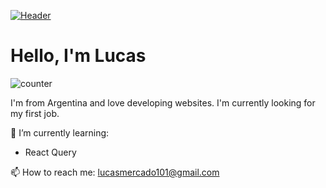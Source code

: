 [![Header](https://source.unsplash.com/4hbJ-eymZ1o/1000x250)](https://lucasmercado101.github.io)
<h1> Hello, I'm Lucas </h1>

![counter](https://enffmqegbgzq42l.m.pipedream.net)

I'm from Argentina and love developing websites. I'm currently looking for my first job.

🌱 I’m currently learning:
- React Query

📫 How to reach me: [lucasmercado101@gmail.com](mailto:lucasmercado101@gmail.com)

<!--
---
Some of my projects:
![ReadMe Card](https://github-readme-stats.vercel.app/api/pin/?username=Lucasmercado101&repo=Mytinerary)
-->
